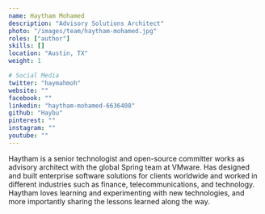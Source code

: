 ```yaml
---
name: Haytham Mohamed
description: "Advisory Solutions Architect"
photo: "/images/team/haytham-mohamed.jpg"
roles: ["author"]
skills: []
location: "Austin, TX"
weight: 1

# Social Media 
twitter: "haymahmoh"
website: ""
facebook: ""
linkedin: "haytham-mohamed-6636408"
github: "Haybu"
pinterest: ""
instagram: ""
youtube: ""
---
```


Haytham is a senior technologist and open-source committer works as advisory architect with the global Spring team at VMware. Has designed and built enterprise software solutions for clients worldwide and worked in different industries such as finance, telecommunications, and technology. Haytham loves learning and experimenting with new technologies, and more importantly sharing the lessons learned along the way.

<!--more-->
